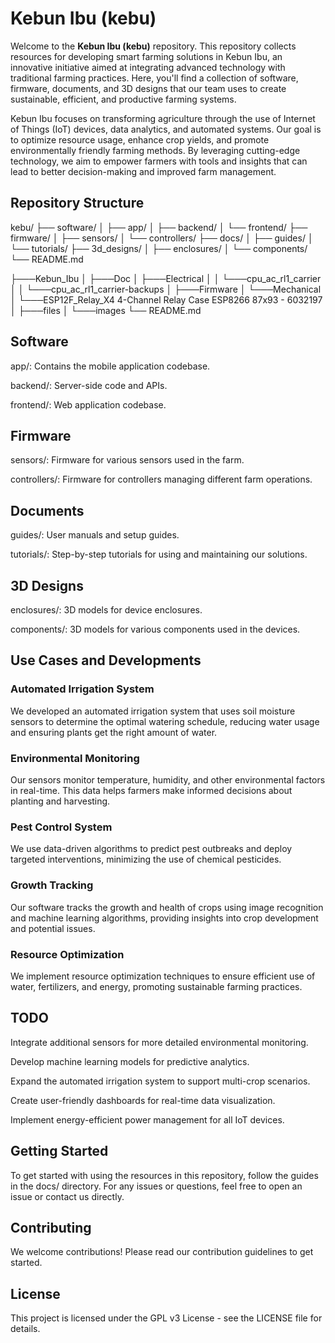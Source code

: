# Kebun Ibu (kebu)

Welcome to the **Kebun Ibu (kebu)** repository. This repository collects resources for developing smart farming solutions in Kebun Ibu, an innovative initiative aimed at integrating advanced technology with traditional farming practices. Here, you'll find a collection of software, firmware, documents, and 3D designs that our team uses to create sustainable, efficient, and productive farming systems.

Kebun Ibu focuses on transforming agriculture through the use of Internet of Things (IoT) devices, data analytics, and automated systems. Our goal is to optimize resource usage, enhance crop yields, and promote environmentally friendly farming methods. By leveraging cutting-edge technology, we aim to empower farmers with tools and insights that can lead to better decision-making and improved farm management.

## Repository Structure

kebu/
├── software/
│   ├── app/
│   ├── backend/
│   └── frontend/
├── firmware/
│   ├── sensors/
│   └── controllers/
├── docs/
│   ├── guides/
│   └── tutorials/
├── 3d_designs/
│   ├── enclosures/
│   └── components/
└── README.md

├───Kebun_Ibu
│   ├───Doc
│   ├───Electrical
│   │   └───cpu_ac_rl1_carrier
│   │       └───cpu_ac_rl1_carrier-backups
│   ├───Firmware
│   └───Mechanical
│       └───ESP12F_Relay_X4 4-Channel Relay Case ESP8266 87x93 - 6032197
│           ├───files
│           └───images
└── README.md
## Software
app/: Contains the mobile application codebase.

backend/: Server-side code and APIs.

frontend/: Web application codebase.

## Firmware
sensors/: Firmware for various sensors used in the farm.

controllers/: Firmware for controllers managing different farm operations.

## Documents
guides/: User manuals and setup guides.

tutorials/: Step-by-step tutorials for using and maintaining our solutions.

## 3D Designs
enclosures/: 3D models for device enclosures.

components/: 3D models for various components used in the devices.

## Use Cases and Developments
### Automated Irrigation System

We developed an automated irrigation system that uses soil moisture sensors to determine the optimal watering schedule, reducing water usage and ensuring plants get the right amount of water.

### Environmental Monitoring

Our sensors monitor temperature, humidity, and other environmental factors in real-time. This data helps farmers make informed decisions about planting and harvesting.

### Pest Control System

We use data-driven algorithms to predict pest outbreaks and deploy targeted interventions, minimizing the use of chemical pesticides.

### Growth Tracking

Our software tracks the growth and health of crops using image recognition and machine learning algorithms, providing insights into crop development and potential issues.

### Resource Optimization

We implement resource optimization techniques to ensure efficient use of water, fertilizers, and energy, promoting sustainable farming practices.

## TODO
Integrate additional sensors for more detailed environmental monitoring.

Develop machine learning models for predictive analytics.

Expand the automated irrigation system to support multi-crop scenarios.

Create user-friendly dashboards for real-time data visualization.

Implement energy-efficient power management for all IoT devices.

## Getting Started
To get started with using the resources in this repository, follow the guides in the docs/ directory. For any issues or questions, feel free to open an issue or contact us directly.

## Contributing
We welcome contributions! Please read our contribution guidelines to get started.

## License
This project is licensed under the GPL v3 License - see the LICENSE file for details.
